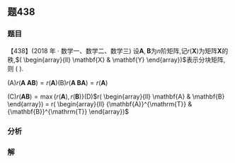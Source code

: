 ## 题438
### 题目
【438】(2018 年 · 数学一、数学二、数学三) 设$\mathbf{A},\mathbf{B}$为$n$阶矩阵,记$r( \mathbf{X})$为矩阵$\mathbf{X}$的秩,$( \begin{array}{ll} \mathbf{X} & \mathbf{Y} \end{array})$表示分块矩阵, 则 ( ).

(A)$r( {\mathbf{A}\;\mathbf{{AB}}})  = r( \mathbf{A})$(B)$r( {\mathbf{A}\;\mathbf{{BA}}})  = r( \mathbf{A})$

(C)$r( {\mathbf{A}\mathbf{B}})  = \max \{ r( \mathbf{A}) , r( \mathbf{B}) \}$(D)$r( \begin{array}{ll} \mathbf{A} & \mathbf{B} \end{array})  = r( \begin{array}{ll} {\mathbf{A}}^{\mathrm{T}} & {\mathbf{B}}^{\mathrm{T}} \end{array})$
### 分析

### 解